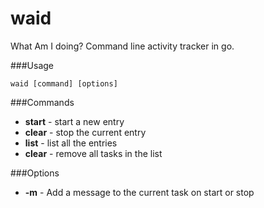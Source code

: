waid
====

What Am I doing? Command line activity tracker in go.

###Usage

```
waid [command] [options]
```


###Commands

* **start** - start a new entry
* **clear** - stop the current entry
* **list** - list all the entries
* **clear** - remove all tasks in the list

###Options

* **-m** - Add a message to the current task on start or stop